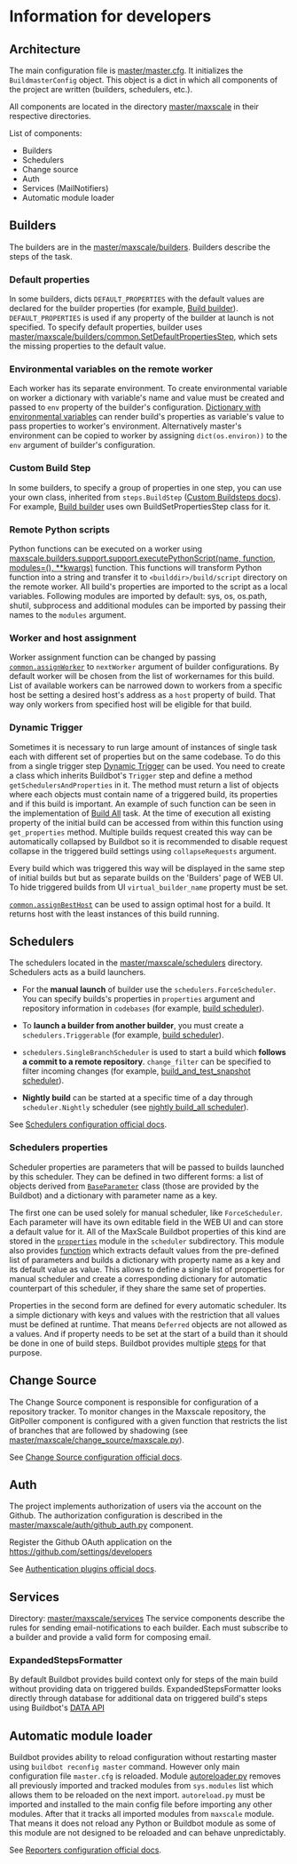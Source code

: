 # Information for developers

## Architecture

The main configuration file is [master/master.cfg](https://github.com/mariadb-corporation/maxscale-buildbot/blob/master/master/master.cfg). It initializes the `BuildmasterConfig` object. This object is a dict in which all components of the project are written (builders, schedulers, etc.).

All components are located in the directory [master/maxscale](https://github.com/mariadb-corporation/maxscale-buildbot/tree/master/master/maxscale) in their respective directories.

List of components:
* Builders
* Schedulers
* Change source
* Auth
* Services (MailNotifiers)
* Automatic module loader

## Builders

The builders are in the [master/maxscale/builders](https://github.com/mariadb-corporation/maxscale-buildbot/blob/master/master/maxscale/builders). Builders describe the steps of the task.

### Default properties
In some builders, dicts `DEFAULT_PROPERTIES` with the default values are declared for the builder properties (for example, [Build builder](https://github.com/mariadb-corporation/maxscale-buildbot/blob/master/master/maxscale/builders/build.py)). `DEFAULT_PROPERTIES` is used if any property of the builder at launch is not specified. To specify default properties, builder uses [master/maxscale/builders/common.SetDefaultPropertiesStep](https://github.com/mariadb-corporation/maxscale-buildbot/blob/master/master/maxscale/builders/support/common.py), which sets the missing properties to the default value.

### Environmental variables on the remote worker
Each worker has its separate environment. To create environmental variable on worker a dictionary with variable's name and value must be created and passed to `env` property of the builder's configuration.
[Dictionary with environmental variables](https://github.com/mariadb-corporation/maxscale-buildbot/blob/master/master/maxscale/builders/build.py#L8) can render build's properties as variable's value to pass properties to worker's environment.
Alternatively master's environment can be copied to worker by assigning `dict(os.environ))` to the `env` argument of builder's configuration.

### Custom Build Step
In some builders, to specify a group of properties in one step, you can use your own class, inherited from `steps.BuildStep` ([Custom Buildsteps docs](http://docs.buildbot.net/current/manual/customization.html#writing-new-buildsteps)). For example, [Build builder](https://github.com/mariadb-corporation/maxscale-buildbot/blob/master/master/maxscale/builders/build.py) uses own BuildSetPropertiesStep class for it.

### Remote Python scripts
Python functions can be executed on a worker using [maxscale.builders.support.support.executePythonScript(name, function, modules=(), **kwargs)](https://github.com/mariadb-corporation/maxscale-buildbot/blob/master/master/maxscale/builders/support/support.py#L50) function. This functions will transform Python function into a string and transfer it to `<builddir>/build/script` directory on the remote worker.
All build's properties are imported to the script as a local variables. Following modules are imported by default: sys, os, os.path, shutil, subprocess and additional modules can be imported by passing their names to the `modules` argument.

### Worker and host assignment
Worker assignment function can be changed by passing [`common.assignWorker`](https://github.com/mariadb-corporation/maxscale-buildbot/blob/master/master/maxscale/builders/support/common.py#L197) to `nextWorker` argument of builder configurations.
By default worker will be chosen from the list of workernames for this build. List of available workers can be narrowed down to workers from a specific host be setting a desired host's address as a `host` property of build.
That way only workers from specified host will be eligible for that build.

### Dynamic Trigger
Sometimes it is necessary to run large amount of instances of single task each with different set of properties but on the same codebase. To do this from a single trigger step [Dynamic Trigger](http://docs.buildbot.net/current/manual/cfg-buildsteps.html#dynamic-trigger) can be used.
You need to create a class which inherits Buildbot's `Trigger` step and define a method `getSchedulersAndProperties` in it. The method must return a list of objects where each objects must contain name of a triggered build, its properties and if this build is important.
An example of such function can be seen in the implementation of [Build All](https://github.com/mariadb-corporation/maxscale-buildbot/blob/master/master/maxscale/builders/build_all.py#L10) task. At the time of execution all existing property of the initial build can be accessed from within this function using `get_properties` method.
Multiple builds request created this way can be automatically collapsed by Buildbot so it is recommended to disable request collapse in the triggered build settings using `collapseRequests` argument.

Every build which was triggered this way will be displayed in the same step of initial builds but but as separate builds on the 'Builders' page of WEB UI. To hide triggered builds from UI `virtual_builder_name` property must be set.

[`common.assignBestHost`](https://github.com/mariadb-corporation/maxscale-buildbot/blob/master/master/maxscale/builders/support/common.py#L212) can be used to assign optimal host for a build. It returns host with the least instances of this build running.

## Schedulers
The schedulers located in the [master/maxscale/schedulers](https://github.com/mariadb-corporation/maxscale-buildbot/blob/master/master/maxscale/schedulers) directory. Schedulers acts as a build launchers.

* For the **manual launch** of builder use the `schedulers.ForceScheduler`. You can specify builds's properties in `properties` argument and repository information in `codebases` (for example, [build scheduler](https://github.com/mariadb-corporation/maxscale-buildbot/blob/master/master/maxscale/schedulers/build.py)).

* To **launch a builder from another builder**, you must create a `schedulers.Triggerable` (for example, [build scheduler](https://github.com/mariadb-corporation/maxscale-buildbot/blob/master/master/maxscale/schedulers/build.py)).

* `schedulers.SingleBranchScheduler` is used to start a build which **follows a commit to a remote repository**. `change_filter` can be specified to filter incoming changes (for example, [build_and_test_snapshot scheduler](https://github.com/mariadb-corporation/maxscale-buildbot/blob/master/master/maxscale/schedulers/build_and_test_snapshot.py)).

* **Nightly build** can be started at a specific time of a day through `scheduler.Nightly` scheduler (see [nightly build_all scheduler](https://github.com/mariadb-corporation/maxscale-buildbot/blob/master/master/maxscale/schedulers/build_all.py)).

See [Schedulers configuration official docs](http://docs.buildbot.net/current/manual/cfg-schedulers.html).

### Schedulers properties

Scheduler properties are parameters that will be passed to builds launched by this scheduler. They can be defined in two different forms: a list of objects derived from [`BaseParameter`](http://docs.buildbot.net/current/manual/cfg-schedulers.html#nestedparameter) class (those are provided by the Buildbot) and a dictionary with parameter name as a key.

The first one can be used solely for manual scheduler, like `ForceScheduler`. Each parameter will have its own editable field in the WEB UI and can store a default value for it.
All of the MaxScale Buildbot properties of this kind are stored in the [`properties`](https://github.com/mariadb-corporation/maxscale-buildbot/blob/master/master/maxscale/schedulers/properties.py) module in the `scheduler` subdirectory.
This module also provides [function](https://github.com/mariadb-corporation/maxscale-buildbot/blob/master/master/maxscale/schedulers/properties.py#L205) which extracts default values from the pre-defined list of parameters and builds a dictionary with property name as a key and its default value as value.
This allows to define a single list of properties for manual scheduler and create a corresponding dictionary for automatic counterpart of this scheduler, if they share the same set of properties.

Properties in the second form are defined for every automatic scheduler. Its a simple dictionary with keys and values with the restriction that all values must be defined at runtime.
That means `Deferred` objects are not allowed as a values. And if property needs to be set at the start of a build than it should be done in one of build steps. Buildbot provides multiple [steps](http://docs.buildbot.net/current/manual/cfg-buildsteps.html#setting-properties) for that purpose.

## Change Source

The Change Source component is responsible for configuration of a repository tracker. To monitor changes in the Maxscale repository, the GitPoller component is configured with a given function that restricts the list of branches that are followed by shadowing (see [master/maxscale/change_source/maxscale.py](https://github.com/mariadb-corporation/maxscale-buildbot/blob/master/master/maxscale/change_source/maxscale.py)).

See [Change Source configuration official docs](http://docs.buildbot.net/current/manual/cfg-changesources.html).

## Auth

The project implements authorization of users via the account on the Github. The authorization configuration is described in the [master/maxscale/auth/github_auth.py](https://github.com/mariadb-corporation/maxscale-buildbot/blob/master/master/maxscale/auth/github_auth.py) component. 

Register the Github OAuth application on the https://github.com/settings/developers

See [Authentication plugins official docs](http://docs.buildbot.net/current/manual/cfg-www.html#web-authentication).

## Services

Directory: [master/maxscale/services](https://github.com/mariadb-corporation/maxscale-buildbot/blob/master/master/maxscale/services/build.py)
The service components describe the rules for sending email-notifications to each builder. Each must subscribe to a builder and provide a valid form for composing email.

### ExpandedStepsFormatter
By default Buildbot provides build context only for steps of the main build without providing data on triggered builds.
ExpandedStepsFormatter looks directly through database for additional data on triggered build's steps using Buildbot's [DATA API](http://docs.buildbot.net/current/developer/data.html)


## Automatic module loader
Buildbot provides ability to reload configuration without restarting master using `buildbot reconfig master` command. However only main configuration file `master.cfg` is reloaded.
Module [autoreloader.py](https://github.com/mariadb-corporation/maxscale-buildbot/blob/master/master/autoreload.py) removes all previously imported and tracked modules from `sys.modules` list which allows them to be reloaded on the next import.
`autoreload.py` must be imported and installed to the main config file before importing any other modules. After that it tracks all imported modules from `maxscale` module. That means it does not reload any Python or Buildbot module as some of this module are not designed to be reloaded and can behave unpredictably.

See [Reporters configuration official docs](http://docs.buildbot.net/current/manual/cfg-reporters.html).
